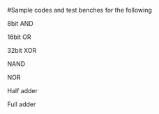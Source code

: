 #Sample codes and test benches for the following

8bit AND

16bit OR

32bit XOR

NAND

NOR

Half adder

Full adder
